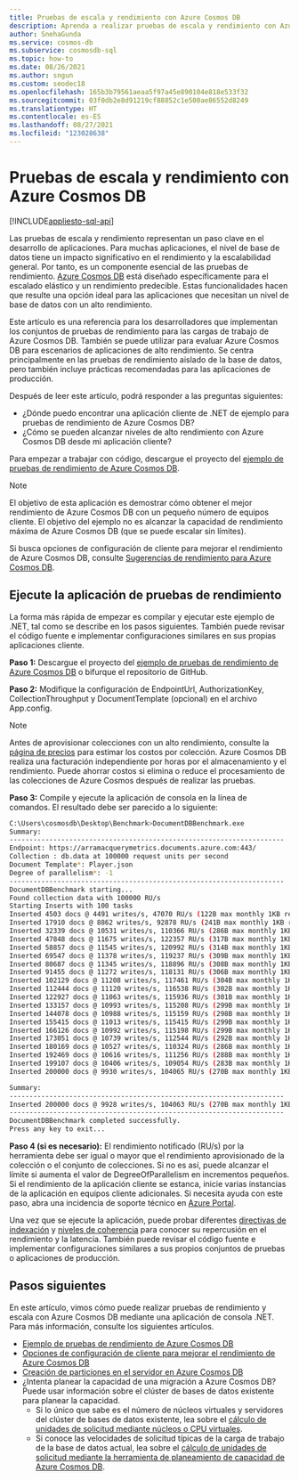 ```yaml
---
title: Pruebas de escala y rendimiento con Azure Cosmos DB
description: Aprenda a realizar pruebas de escala y rendimiento con Azure Cosmos DB. Luego puede evaluar la funcionalidad de Azure Cosmos DB para escenarios de aplicaciones de alto rendimiento.
author: SnehaGunda
ms.service: cosmos-db
ms.subservice: cosmosdb-sql
ms.topic: how-to
ms.date: 08/26/2021
ms.author: sngun
ms.custom: seodec18
ms.openlocfilehash: 165b3b79561aeaa5f97a45e890104e818e533f32
ms.sourcegitcommit: 03f0db2e8d91219cf88852c1e500ae86552d8249
ms.translationtype: HT
ms.contentlocale: es-ES
ms.lasthandoff: 08/27/2021
ms.locfileid: "123028638"
---
```

# <a name="performance-and-scale-testing-with-azure-cosmos-db"></a>Pruebas de escala y rendimiento con Azure Cosmos DB
[!INCLUDE[appliesto-sql-api](includes/appliesto-sql-api.md)]

Las pruebas de escala y rendimiento representan un paso clave en el desarrollo de aplicaciones. Para muchas aplicaciones, el nivel de base de datos tiene un impacto significativo en el rendimiento y la escalabilidad general. Por tanto, es un componente esencial de las pruebas de rendimiento. [Azure Cosmos DB](https://azure.microsoft.com/services/cosmos-db/) está diseñado específicamente para el escalado elástico y un rendimiento predecible. Estas funcionalidades hacen que resulte una opción ideal para las aplicaciones que necesitan un nivel de base de datos con un alto rendimiento. 

Este artículo es una referencia para los desarrolladores que implementan los conjuntos de pruebas de rendimiento para las cargas de trabajo de Azure Cosmos DB. También se puede utilizar para evaluar Azure Cosmos DB para escenarios de aplicaciones de alto rendimiento. Se centra principalmente en las pruebas de rendimiento aislado de la base de datos, pero también incluye prácticas recomendadas para las aplicaciones de producción.

Después de leer este artículo, podrá responder a las preguntas siguientes: 

* ¿Dónde puedo encontrar una aplicación cliente de .NET de ejemplo para pruebas de rendimiento de Azure Cosmos DB? 
* ¿Cómo se pueden alcanzar niveles de alto rendimiento con Azure Cosmos DB desde mi aplicación cliente?

Para empezar a trabajar con código, descargue el proyecto del [ejemplo de pruebas de rendimiento de Azure Cosmos DB](https://github.com/Azure/azure-cosmos-dotnet-v2/tree/master/samples/documentdb-benchmark). 

> [!NOTE]
> El objetivo de esta aplicación es demostrar cómo obtener el mejor rendimiento de Azure Cosmos DB con un pequeño número de equipos cliente. El objetivo del ejemplo no es alcanzar la capacidad de rendimiento máxima de Azure Cosmos DB (que se puede escalar sin límites).

Si busca opciones de configuración de cliente para mejorar el rendimiento de Azure Cosmos DB, consulte [Sugerencias de rendimiento para Azure Cosmos DB](performance-tips.md).

## <a name="run-the-performance-testing-application"></a>Ejecute la aplicación de pruebas de rendimiento
La forma más rápida de empezar es compilar y ejecutar este ejemplo de .NET, tal como se describe en los pasos siguientes. También puede revisar el código fuente e implementar configuraciones similares en sus propias aplicaciones cliente.

**Paso 1:** Descargue el proyecto del [ejemplo de pruebas de rendimiento de Azure Cosmos DB](https://github.com/Azure/azure-cosmos-dotnet-v2/tree/master/samples/documentdb-benchmark) o bifurque el repositorio de GitHub.

**Paso 2:** Modifique la configuración de EndpointUrl, AuthorizationKey, CollectionThroughput y DocumentTemplate (opcional) en el archivo App.config.

> [!NOTE]
> Antes de aprovisionar colecciones con un alto rendimiento, consulte la [página de precios](https://azure.microsoft.com/pricing/details/cosmos-db/) para estimar los costos por colección. Azure Cosmos DB realiza una facturación independiente por horas por el almacenamiento y el rendimiento. Puede ahorrar costos si elimina o reduce el procesamiento de las colecciones de Azure Cosmos después de realizar las pruebas.
> 
> 

**Paso 3:** Compile y ejecute la aplicación de consola en la línea de comandos. El resultado debe ser parecido a lo siguiente:

```bash
C:\Users\cosmosdb\Desktop\Benchmark>DocumentDBBenchmark.exe
Summary:
---------------------------------------------------------------------
Endpoint: https://arramacquerymetrics.documents.azure.com:443/
Collection : db.data at 100000 request units per second
Document Template*: Player.json
Degree of parallelism*: -1
---------------------------------------------------------------------
DocumentDBBenchmark starting...
Found collection data with 100000 RU/s
Starting Inserts with 100 tasks
Inserted 4503 docs @ 4491 writes/s, 47070 RU/s (122B max monthly 1KB reads)
Inserted 17910 docs @ 8862 writes/s, 92878 RU/s (241B max monthly 1KB reads)
Inserted 32339 docs @ 10531 writes/s, 110366 RU/s (286B max monthly 1KB reads)
Inserted 47848 docs @ 11675 writes/s, 122357 RU/s (317B max monthly 1KB reads)
Inserted 58857 docs @ 11545 writes/s, 120992 RU/s (314B max monthly 1KB reads)
Inserted 69547 docs @ 11378 writes/s, 119237 RU/s (309B max monthly 1KB reads)
Inserted 80687 docs @ 11345 writes/s, 118896 RU/s (308B max monthly 1KB reads)
Inserted 91455 docs @ 11272 writes/s, 118131 RU/s (306B max monthly 1KB reads)
Inserted 102129 docs @ 11208 writes/s, 117461 RU/s (304B max monthly 1KB reads)
Inserted 112444 docs @ 11120 writes/s, 116538 RU/s (302B max monthly 1KB reads)
Inserted 122927 docs @ 11063 writes/s, 115936 RU/s (301B max monthly 1KB reads)
Inserted 133157 docs @ 10993 writes/s, 115208 RU/s (299B max monthly 1KB reads)
Inserted 144078 docs @ 10988 writes/s, 115159 RU/s (298B max monthly 1KB reads)
Inserted 155415 docs @ 11013 writes/s, 115415 RU/s (299B max monthly 1KB reads)
Inserted 166126 docs @ 10992 writes/s, 115198 RU/s (299B max monthly 1KB reads)
Inserted 173051 docs @ 10739 writes/s, 112544 RU/s (292B max monthly 1KB reads)
Inserted 180169 docs @ 10527 writes/s, 110324 RU/s (286B max monthly 1KB reads)
Inserted 192469 docs @ 10616 writes/s, 111256 RU/s (288B max monthly 1KB reads)
Inserted 199107 docs @ 10406 writes/s, 109054 RU/s (283B max monthly 1KB reads)
Inserted 200000 docs @ 9930 writes/s, 104065 RU/s (270B max monthly 1KB reads)

Summary:
---------------------------------------------------------------------
Inserted 200000 docs @ 9928 writes/s, 104063 RU/s (270B max monthly 1KB reads)
---------------------------------------------------------------------
DocumentDBBenchmark completed successfully.
Press any key to exit...
```

**Paso 4 (si es necesario):** El rendimiento notificado (RU/s) por la herramienta debe ser igual o mayor que el rendimiento aprovisionado de la colección o el conjunto de colecciones. Si no es así, puede alcanzar el límite si aumenta el valor de DegreeOfParallelism en incrementos pequeños. Si el rendimiento de la aplicación cliente se estanca, inicie varias instancias de la aplicación en equipos cliente adicionales. Si necesita ayuda con este paso, abra una incidencia de soporte técnico en [Azure Portal](https://portal.azure.com).

Una vez que se ejecute la aplicación, puede probar diferentes [directivas de indexación](index-policy.md) y [niveles de coherencia](consistency-levels.md) para conocer su repercusión en el rendimiento y la latencia. También puede revisar el código fuente e implementar configuraciones similares a sus propios conjuntos de pruebas o aplicaciones de producción.

## <a name="next-steps"></a>Pasos siguientes

En este artículo, vimos cómo puede realizar pruebas de rendimiento y escala con Azure Cosmos DB mediante una aplicación de consola .NET. Para más información, consulte los siguientes artículos.

* [Ejemplo de pruebas de rendimiento de Azure Cosmos DB](https://github.com/Azure/azure-cosmos-dotnet-v2/tree/master/samples/documentdb-benchmark)
* [Opciones de configuración de cliente para mejorar el rendimiento de Azure Cosmos DB](performance-tips.md)
* [Creación de particiones en el servidor en Azure Cosmos DB](partitioning-overview.md)
* ¿Intenta planear la capacidad de una migración a Azure Cosmos DB? Puede usar información sobre el clúster de bases de datos existente para planear la capacidad.
    * Si lo único que sabe es el número de núcleos virtuales y servidores del clúster de bases de datos existente, lea sobre el [cálculo de unidades de solicitud mediante núcleos o CPU virtuales](convert-vcore-to-request-unit.md). 
    * Si conoce las velocidades de solicitud típicas de la carga de trabajo de la base de datos actual, lea sobre el [cálculo de unidades de solicitud mediante la herramienta de planeamiento de capacidad de Azure Cosmos DB](estimate-ru-with-capacity-planner.md).

